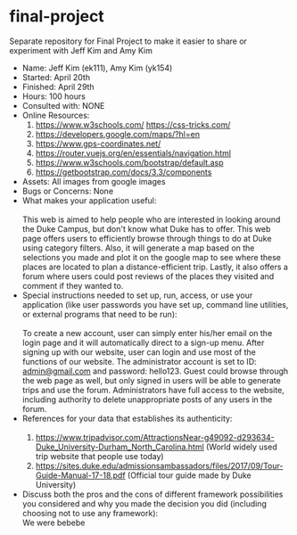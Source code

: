 # final-project
Separate repository for Final Project to make it easier to share or experiment with Jeff Kim and Amy Kim
- Name: Jeff Kim (ek111), Amy Kim (yk154)
- Started: April 20th
- Finished: April 29th
- Hours:  100 hours
- Consulted with: NONE
- Online Resources: <br> 
  1. https://www.w3schools.com/ https://css-tricks.com/
  2. https://developers.google.com/maps/?hl=en
  3. https://www.gps-coordinates.net/
  4. https://router.vuejs.org/en/essentials/navigation.html
  5. https://www.w3schools.com/bootstrap/default.asp
  6. https://getbootstrap.com/docs/3.3/components
- Assets: All images from google images
- Bugs or Concerns: None
- What makes your application useful: <br><br>This web is aimed to help people who are interested in looking around the Duke Campus, but don't know what Duke has to offer. This web page offers users to efficiently browse through things to do at Duke using category filters. Also, it will generate a map based on the selections you made and plot it on the google map to see where these places are located to plan a distance-efficient trip. Lastly, it also offers a forum where users could post reviews of the places they visited and comment if they wanted to.
- Special instructions needed to set up, run, access, or use your application (like user passwords you have set up, command line utilities, or external programs that need to be run): <br><br> To create a new account, user can simply enter his/her email on the login page and it will automatically direct to a sign-up menu. After signing up with our website, user can login and use most of the functions of our website. The administrator account is set to ID: admin@gmail.com and password: hello123. Guest could browse through the web page as well, but only signed in users will be able to generate trips and use the forum. Administrators have full access to the website, including authority to delete unappropriate posts of any users in the forum. 
- References for your data that establishes its authenticity: <br><br>
  1. https://www.tripadvisor.com/AttractionsNear-g49092-d293634-Duke_University-Durham_North_Carolina.html (World widely used trip website that people use today)<br>
  2. https://sites.duke.edu/admissionsambassadors/files/2017/09/Tour-Guide-Manual-17-18.pdf (Official tour guide made by Duke University) <br>
- Discuss both the pros and the cons of different framework possibilities you considered and why you made the decision you did (including choosing not to use any framework): <br>We were  bebebe
 